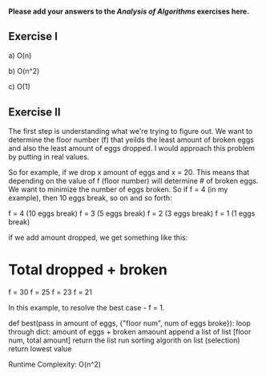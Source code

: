 #### Please add your answers to the ***Analysis of  Algorithms*** exercises here.

## Exercise I

a) O(n)


b) O(n^2)


c) O(1)

## Exercise II

The first step is understanding what we're trying to figure out.  We want to determine the floor number (f) that yeilds the least amount of broken eggs and also the least amount of eggs dropped. I would approach this problem by putting in real values. 

So for example, if we drop x amount of eggs and x = 20.  This means that depending on the value of f (floor number) will determine # of broken eggs.  We want to minimize the number of eggs broken.  So if f = 4 (in my example), then 10 eggs break, so on and so forth:

f = 4 (10 eggs break)
f = 3 (5 eggs break)
f = 2 (3 eggs break)
f = 1 (1 eggs break)

if we add amount dropped, we get something like this:
# Total dropped + broken

f = 30
f = 25
f = 23
f = 21

In this example, to resolve the best case - f = 1. 

def best(pass in amount of eggs, {"floor num", num of eggs broke}):
    loop through dict:
        amount of eggs + broken amaount
        append a list of list [floor num, total amount]
        return the list
    run sorting algorith on list (selection)
    return lowest value

Runtime Complexity: O(n^2)
